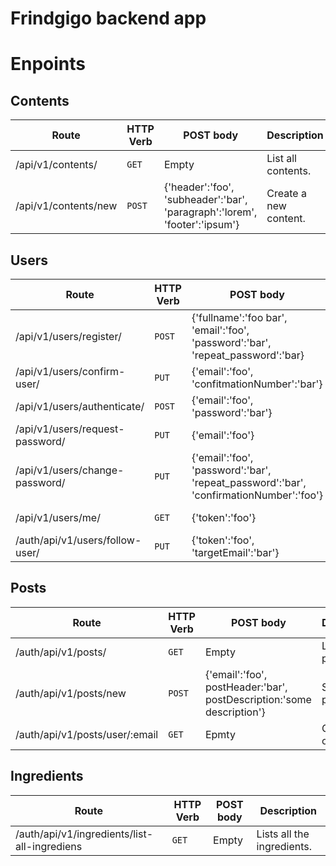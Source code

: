 # Frindgigo backend app

# Enpoints

## Contents

| Route | HTTP Verb	 | POST body	 | Description	 |
| --- | --- | --- | --- |
| /api/v1/contents/ | `GET` | Empty | List all contents. |
| /api/v1/contents/new | `POST` | {'header':'foo', 'subheader':'bar', 'paragraph':'lorem', 'footer':'ipsum'} | Create a new content. |
## Users
| Route | HTTP Verb	 | POST body	 | Description	 |
| --- | --- | --- | --- |
| /api/v1/users/register/ | `POST` | {'fullname':'foo bar', 'email':'foo', 'password':'bar', 'repeat_password':'bar} | Register a new user. |
| /api/v1/users/confirm-user/ | `PUT` | {'email':'foo', 'confitmationNumber':'bar'} | Cofirm user registration. |
| /api/v1/users/authenticate/ | `POST` | {'email':'foo', 'password':'bar'} | Authenticate a user. |
| /api/v1/users/request-password/ | `PUT` | {'email':'foo'} | Password forget. |
| /api/v1/users/change-password/ | `PUT` | {'email':'foo', 'password':'bar', 'repeat_password':'bar', 'confirmationNumber':'foo'} | Password forget. |
| /api/v1/users/me/ | `GET` | {'token':'foo'} | Get my information. |
| /auth/api/v1/users/follow-user/ | `PUT` | {'token':'foo', 'targetEmail':'bar'} | Follow user. |


## Posts
| Route | HTTP Verb	 | POST body	 | Description	 |
| --- | --- | --- | --- |
| /auth/api/v1/posts/ | `GET` | Empty | List all posts. |
| /auth/api/v1/posts/new | `POST` | {'email':'foo', postHeader:'bar', postDescription:'some description'} | Share a post. |
| /auth/api/v1/posts/user/:email | `GET` | Epmty | Get posts of a user. |

## Ingredients
| Route | HTTP Verb	 | POST body	 | Description	 |
| --- | --- | --- | --- |
| /auth/api/v1/ingredients/list-all-ingrediens | `GET` | Empty | Lists all the ingredients. |